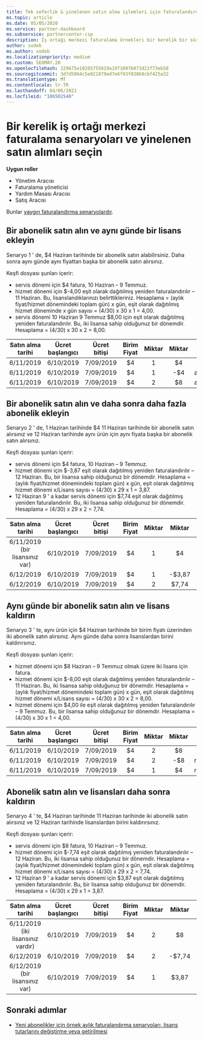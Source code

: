 ```yaml
---
title: Tek seferlik & yinelenen satın alma işlemleri için faturalandırma
ms.topic: article
ms.date: 05/05/2020
ms.service: partner-dashboard
ms.subservice: partnercenter-csp
description: İş ortağı merkezi faturalama örnekleri bir kerelik bir süre ve yinelenen satın alımları seçin-abonelikler satın aldığınızda, daha fazla abonelik ekleyin, lisans ekleyin veya kaldırın.
author: sodeb
ms.author: sodeb
ms.localizationpriority: medium
ms.custom: SEOMAY.20
ms.openlocfilehash: 329675e10205755819a19710976073d22f73eb58
ms.sourcegitcommit: 3d7d5064c5e021079ed7e6f93f03869cbf425a32
ms.translationtype: MT
ms.contentlocale: tr-TR
ms.lasthandoff: 04/06/2021
ms.locfileid: "106502540"
---
```

# <a name="partner-center-billing-scenarios-for-one-time-and-select-recurring-purchases"></a>Bir kerelik iş ortağı merkezi faturalama senaryoları ve yinelenen satın alımları seçin

**Uygun roller**

- Yönetim Aracısı
- Faturalama yöneticisi
- Yardım Masası Aracısı
- Satış Aracısı

Bunlar [yaygın faturalandırma senaryolardır](common-billing-scenarios.md). 

## <a name="purchase-a-subscription-and-add-a-license-on-the-same-day"></a>Bir abonelik satın alın ve aynı günde bir lisans ekleyin

Senaryo 1 ' de, $4 Haziran tarihinde bir abonelik satın alabilirsiniz. Daha sonra aynı günde aynı fiyattan başka bir abonelik satın alırsınız.

Keşfi dosyası şunları içerir:

- servis dönemi için $4 fatura, 10 Haziran – 9 Temmuz.
- hizmet dönemi için $-4,00 eşit olarak dağıtılmış yeniden faturalandırılır – 11 Haziran. Bu, lisanslandıklarınızı belirttikleriniz. Hesaplama = (aylık fiyat/hizmet dönemindeki toplam gün) x gün, eşit olarak dağıtılmış hizmet döneminde x gün sayısı = (4/30) x 30 x 1 = 4,00.
- servis dönemi 10 Haziran 9 Temmuz $8,00 için eşit olarak dağıtılmış yeniden faturalandırılır. Bu, iki lisansa sahip olduğunuz bir dönemdir. Hesaplama = (4/30) x 30 x 2 = 8,00.

|**Satın alma tarihi**   |**Ücret başlangıcı** |**Ücret bitişi**  |**Birim Fiyat**  |**Miktar**  |**Miktar** |**Ücret türü** |
|:------:|:------:|:------:|:------:|:------:|:------:|:-----:|
|6/11/2019      |6/10/2019   |7/09/2019         |$4                |1                 |$4            |Yeni         |
|6/11/2019     | 6/10/2019    |7/09/2019        |$4        |1        | -$4       |addQuantity           |
|6/11/2019     | 6/10/2019    |7/09/2019        |$4        | 2      |$8         |addQuantity           |

## <a name="purchase-a-subscription-and-add-more-subscriptions-later"></a>Bir abonelik satın alın ve daha sonra daha fazla abonelik ekleyin

Senaryo 2 ' de, 1 Haziran tarihinde $4 11 Haziran tarihinde bir abonelik satın alırsınız ve 12 Haziran tarihinde aynı ürün için aynı fiyata başka bir abonelik satın alırsınız.

Keşfi dosyası şunları içerir:

- servis dönemi için $4 fatura, 10 Haziran – 9 Temmuz.
- hizmet dönemi için $-3,87 eşit olarak dağıtılmış yeniden faturalandırılır – 12 Haziran. Bu, bir lisansa sahip olduğunuz bir dönemdir. Hesaplama = (aylık fiyat/hizmet dönemindeki toplam gün) x gün, eşit olarak dağıtılmış hizmet dönemi x/Lisans sayısı = (4/30) x 29 x 1 = 3,87.
- 12 Haziran 9 ' a kadar servis dönemi için $7,74 eşit olarak dağıtılmış yeniden faturalandırılır. Bu, iki lisansa sahip olduğunuz bir dönemdir. Hesaplama = (4/30) x 29 x 2 = 7,74.

|**Satın alma tarihi**   |**Ücret başlangıcı** |**Ücret bitişi**  |**Birim Fiyat**  |**Miktar**  |**Miktar** |**Ücret türü** |
|:------:|:------:|:------:|:------:|:------:|:------:|:-----:|
|6/11/2019 (bir lisansınız var)     |6/10/2019   |7/09/2019         |$4         |1        |$4            |Yeni         |
|6/12/2019     | 6/10/2019    |7/09/2019        |$4        |1        | -$3,87       |addQuantity           |
|6/12/2019     | 6/10/2019    |7/09/2019        |$4        | 2      |$7,74       |addQuantity           |

## <a name="purchase-a-subscription-and-remove-a-license-on-the-same-day"></a>Aynı günde bir abonelik satın alın ve lisans kaldırın

Senaryo 3 ' te, aynı ürün için $4 Haziran tarihinde bir birim fiyatı üzerinden iki abonelik satın alırsınız. Aynı günde daha sonra lisanslardan birini kaldırırsınız.  

Keşfi dosyası şunları içerir:

- hizmet dönemi için $8 Haziran – 9 Temmuz olmak üzere iki lisans için fatura.
- hizmet dönemi için $-8,00 eşit olarak dağıtılmış yeniden faturalandırılır – 11 Haziran. Bu, iki lisansa sahip olduğunuz bir dönemdir. Hesaplama = (aylık fiyat/hizmet dönemindeki toplam gün) x gün, eşit olarak dağıtılmış hizmet dönemi x/Lisans sayısı = (4/30) x 30 x 2 = 8,00.
- hizmet dönemi için $4,00 ile eşit olarak dağıtılmış yeniden faturalandırılır – 9 Temmuz. Bu, bir lisansa sahip olduğunuz bir dönemdir. Hesaplama = (4/30) x 30 x 1 = 4,00.

|**Satın alma tarihi**   |**Ücret başlangıcı** |**Ücret bitişi**  |**Birim Fiyat**  |**Miktar**  |**Miktar** |**Ücret türü** |
|:------:|:------:|:------:|:------:|:------:|:------:|:-----:|
|6/11/2019      |6/10/2019   |7/09/2019         |$4                |2                 |$8            |Yeni         |
|6/11/2019     | 6/10/2019    |7/09/2019        |$4        |2        | -$8       |removeQuantity           |
|6/11/2019     | 6/10/2019    |7/09/2019        |$4        | 1      |$4         |removeQuantity           |

## <a name="purchase-a-subscription-and-remove-licenses-later"></a>Abonelik satın alın ve lisansları daha sonra kaldırın

Senaryo 4 ' te, $4 Haziran tarihinde 11 Haziran tarihinde iki abonelik satın alırsınız ve 12 Haziran tarihinde lisanslardan birini kaldırırsınız.

Keşfi dosyası şunları içerir:

- servis dönemi için $8 fatura, 10 Haziran – 9 Temmuz.
- hizmet dönemi için $-7,74 eşit olarak dağıtılmış yeniden faturalandırılır – 12 Haziran. Bu, iki lisansa sahip olduğunuz bir dönemdir. Hesaplama = (aylık fiyat/hizmet dönemindeki toplam gün) x gün, eşit olarak dağıtılmış hizmet dönemi x/Lisans sayısı = (4/30) x 29 x 2 = 7,74.
- 12 Haziran 9 ' a kadar servis dönemi için $3,87 eşit olarak dağıtılmış yeniden faturalandırılır. Bu, bir lisansa sahip olduğunuz bir dönemdir. Hesaplama = (4/30) x 29 x 1 = 3,87.

|**Satın alma tarihi**   |**Ücret başlangıcı** |**Ücret bitişi**  |**Birim Fiyat**  |**Miktar**  |**Miktar** |**Ücret türü** |
|:------:|:------:|:------:|:------:|:------:|:------:|:-----:|
|6/11/2019 (iki lisansınız vardır)     |6/10/2019   |7/09/2019         |$4         |2        |$8       |Yeni       |
|6/12/2019     | 6/10/2019    |7/09/2019        |$4        |2        | -$7,74       |removeQuantity           |
|6/12/2019 (bir lisansınız var)    | 6/10/2019    |7/09/2019   |$4    |1      |$3,87    |removeQuantity |

## <a name="next-steps"></a>Sonraki adımlar

- [Yeni abonelikler için örnek aylık faturalandırma senaryoları, lisans tutarlarını değiştirme veya getirilmesi](common-billing-scenarios-monthly.md)